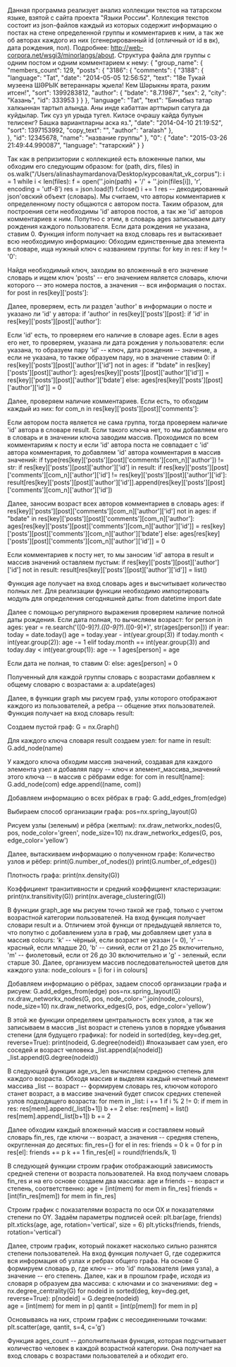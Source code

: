Данная программа реализует анализ коллекции текстов на татарском языке, взятой с сайта проекта "Языки России". Коллекция текстов состоит из json-файлов каждый из которых содержит информацию о постах на стене определенной группы и комментариев к ним, а так же об авторах каждого из них (сгенерированный id (отличный от id в вк), дата рождения, пол). Подробнее: http://web-corpora.net/wsgi3/minorlangs/about.
Структура файла для группы с одним постом и одним комментарием к нему:
 {
    "group_name": {
        "members_count": 129,
        "posts": {
            "3186": {
                "comments": {
                    "3188": {
                        "language": "Tat",
                        "date": "2014-05-05 12:56:52",
                        "text": "18е Тукай музеена ШӘРЫК ветераннары җыела! Кем Шәрыкны ярата, рәхим итсен!",
                        "sort": 1399283812,
                        "author": {
                            "bdate": "8.7.1987",
                            "sex": 2,
                            "city": "Казань",
                            "id": 333953
                        }
                    }
                },
                "language": "Tat",
                "text": "Бинабыз татар халкыннан тартып алында. Аны инде кабаттан арттырып сатуга да куйдылар. Тик суз ул урыда тугел. Килэсе очрашу кайда булуын телисенг? Башка вариантларны аска яз.",
                "date": "2014-04-10 21:19:52",
                "sort": 1397153992,
                "copy_text": "",
                "author": "aralash"
            },          
        },
        "id": 12345678,
        "name": "название группы"
    },
    "0": {
        "date": "2015-03-26 21:49:44.990087",
        "language": "татарский"
    }
}


Так как в репризитории с коллекцией есть вложенные папки, мы обходим его следующим образом:
for (path, dirs, files) in os.walk("/Users/alinashaymardanova/Desktop/курсовая/tat_vk_corpus"):
    i = 1
    while i < len(files):
        f = open(''.join(path) + '/' + ''.join(files[i]), 'r', encoding = 'utf-8')
        res = json.load(f)
        f.close()
        i += 1
res -- декодированный json'овский объект (словарь). 
Мы считаем, что авторы комментариев к определенному посту общаются с автором поста. Таким образом, для построения сети необходимы 'id' авторов постов, а так же 'id' авторов комментариев к ним. Попутно с этим, в словарь ages записываем дату рождения каждого пользователя. Если дата рождения не указана, ставим 0. Функция inform получает на вход словарь res и вытаскивает всю необходимую информацию:
Обходим единственные два элемента в словаре, ища нужный ключ с названием группы: 
    for key in res:
        if key != '0':

Найдя необходимый ключ, заходим во вложенный в его значение словарь и ищем ключ 'posts' -- его значением является словарь, ключи которого -- это номера постов, а значения -- вся информация о постах.
    for post in res[key]['posts']:
    
Далее, проверяем, есть ли раздел 'author' в информации о посте и указано ли 'id' у автора:
    if 'author' in res[key]['posts'][post]:
        if 'id' in res[key]['posts'][post]['author']:

Если 'id' есть, то проверяем его наличие в словаре ages. Если в ages его нет, то проверяем, указана ли дата рождения у пользователя: если указана, то образуем пару 'id' -- ключ, дата рождения -- значение, а если не указана, то также образуем пару, но в значение ставим 0:
    if res[key]['posts'][post]['author']['id'] not in ages:
        if "bdate" in res[key]['posts'][post]['author']:
            ages[res[key]['posts'][post]['author']['id']] = res[key]['posts'][post]['author']['bdate']
        else:
            ages[res[key]['posts'][post]['author']['id']] = 0

Далее, проверяем наличие комментариев. Если есть, то обходим каждый из них:
  for com_n in res[key]['posts'][post]['comments']:
  
Если автором поста является не сама группа, тогда проверяем наличие 'id' автора в словаре result. Если такого ключа нет, то мы добавляем его в словарь и в значении ключа заводим массив. Проходимся по всем комментариям к посту и если 'id' автора поста не совпадает с 'id' автора комментария, то добавляем 'id' автора комментария в массив значений:
if type(res[key]['posts'][post]['comments'][com_n]['author']) != str:
    if res[key]['posts'][post]['author']['id'] in result:
        if res[key]['posts'][post]['comments'][com_n]['author']['id'] != res[key]['posts'][post]['author']['id']:
            result[res[key]['posts'][post]['author']['id']].append(res[key]['posts'][post]['comments'][com_n]['author']['id'])
 
Далее, заносим возраст всех авторов комментариев в словарь ages:
if res[key]['posts'][post]['comments'][com_n]['author']['id'] not in ages:
    if "bdate" in res[key]['posts'][post]['comments'][com_n]['author']:
        ages[res[key]['posts'][post]['comments'][com_n]['author']['id']] = res[key]['posts'][post]['comments'][com_n]['author']['bdate']
    else:
        ages[res[key]['posts'][post]['comments'][com_n]['author']['id']] = 0


Если комментариев к посту нет, то мы заносим 'id' автора в result и массив значений оставляем пустым:
if res[key]['posts'][post]['author']['id'] not in result:
    result[res[key]['posts'][post]['author']['id']] = list()
    

Функция age получает на вход словарь ages и высчитывает количество полных лет. Для реализации функции необходимо импортировать модуль для определения сегодняшней даты:
from datetime import date

Далее с помощью регулярного выражения проверяем наличие полной даты рождения. Если дата полная, то вычисляем возраст:
for person in ages:
    year = re.search('([0-9]*?)\.([0-9]*?)\.([0-9]*)', str(ages[person]))
    if year:
        today = date.today()
        age = today.year - int(year.group(3))
        if today.month < int(year.group(2)):
            age -= 1
        elif today.month == int(year.group(3)) and today.day < int(year.group(1)):
            age -= 1
        ages[person] = age
 
 Если дата не полная, то ставим 0:
  else:
    ages[person] = 0
 
 Полученный для каждой группы словарь с возрастами добавляем к общему словарю с возрастами a:
    a.update(ages)
    
Далее, в функции graph мы рисуем граф, узлы которого отображают каждого из пользователей, а ребра -- общение этих пользователей. Функция получает на вход словарь result:

Создаем пустой граф: 
G = nx.Graph()

Для каждого ключа словаря result создаем узел:
for name in result:
    G.add_node(name)

У каждого ключа обходим массив значений, создавая для каждого элемента узел и добавляя пару -- ключ и элемент_массива_значений этого ключа -- в массив с рёбрами edge:
for com in result[name]:
    G.add_node(com)
    edge.append((name, com))
    
Добавляем информацию о всех рёбрах в граф:
G.add_edges_from(edge)

Выбираем способ организации графа:
pos=nx.spring_layout(G)

Рисуем узлы (зеленым) и рёбра (желтым):
nx.draw_networkx_nodes(G, pos, node_color='green', node_size=10)
nx.draw_networkx_edges(G, pos, edge_color='yellow')

Далее, вытаскиваем информацию о полученном графе:
Количество узлов и рёбер:
print(G.number_of_nodes())
print(G.number_of_edges())

Плотность графа:
print(nx.density(G))

Коэффициент транзитивности и средний коэффициент кластеризации:
print(nx.transitivity(G))
print(nx.average_clustering(G))

В функции graph_age мы рисуем точно такой же граф, только с учетом возрастной категории пользователей. На вход функция получает словари result и a. Отличием этой функци от предыдущей является то, что попутно с добавлением узла в граф, мы добавляем цвет узла в массив colours: 'k' -- чёрный, если возраст не указан (= 0), 'r' -- красный, если младше 20, 'b' -- синий, если от 21 до 25 включительно, 'm' -- фиолетовый, если от 26 до 30 включительно и 'g' - зеленый, если старше 30. 
Далее, организуем массив последовательностей цветов для каждого узла:
node_colours = [i for i in colours]

Добавляем информацию о рёбрах, задаем способ организации графа и рисуем:
G.add_edges_from(edge)
pos=nx.spring_layout(G)
nx.draw_networkx_nodes(G, pos, node_color=''.join(node_colours), node_size=10)
nx.draw_networkx_edges(G, pos, edge_color='yellow')

В этой же функции определяем центральность всех узлов, а так же записываем в массив _list возраст и степень узлов в порядке убывания степени (для будущего графика):
for nodeid in sorted(deg, key=deg.get, reverse=True):
    print(nodeid, G.degree(nodeid)) #показывает сам узел, его соседей и возраст человека
    _list.append(a[nodeid])
    _list.append(G.degree(nodeid))
    
В следующей функции age_vs_len вычисляем среднюю степень для каждого возраста. Обходя массив и выделяя каждый нечетный элемент массива _list -- возраст -- формируем словарь res, ключом которого станет возраст, а в массиве значений будет список средних степеней узлов подходящего возраста:
for mem in _list:
i += 1
if i % 2 != 0:
    if mem in res:
        res[mem].append(_list[b+1])
        b += 2
    else:
        res[mem] = list()
        res[mem].append(_list[b+1])
        b += 2
        
Далее обходим каждый вложенный массив и составляем новый словарь fin_res, где ключи -- возраст, а значения -- средняя степень, округленная до десятых:
fin_res={}
for el in res:
    friends = 0
    k = 0
    for p in res[el]:
        friends += p
        k += 1
    fin_res[el] = round(friends/k, 1)

В следующей функции строим график отображающий зависимость средней степени от возраста пользователей. На вход получаем словарь fin_res и на его основе создаем два массива: age и friends -- возраст и степень, соответственно:
age = [int(mem) for mem in fin_res]
friends = [int(fin_res[mem]) for mem in fin_res]

Строим график с показателями возраста по оси OX и показателями степени по OY. Задаём параметры подписей осей:
plt.bar(age, friends)
plt.xticks(age, age, rotation='vertical', size = 6)
plt.yticks(friends, friends, rotation='vertical')

Далее, строим график, который покажет насколько сильно разнятся степени пользователей. На вход функция получает G, где содержится вся информация об узлах и ребрах общего графа. На основе G формируем словарь p, где ключ -- это 'id' пользователя (имя узла), а значение -- его степень. Далее, как и в прошлом графе, исходя из словаря p образуем два массива: с ключами и со значениями:
deg = nx.degree_centrality(G)
for nodeid in sorted(deg, key=deg.get, reverse=True):
    p[nodeid] = G.degree(nodeid)        
age = [int(mem) for mem in p]
qantit = [int(p[mem]) for mem in p]

Основываясь на них, строим график с несоединенными точками:
plt.scatter(age, qantit, s=4, c='g')

Функция ages_count -- дополнительная функция, которая подсчитывает количество человек в каждой возрастной категории. Она получает на вход словарь с возрастами пользователей a и обходит его.

